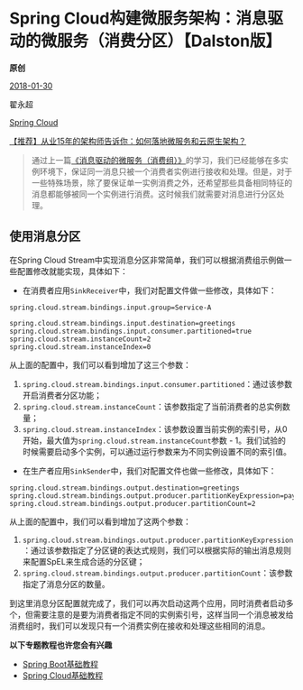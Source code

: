 # Spring Cloud构建微服务架构：消息驱动的微服务（消费分区）【Dalston版】

**原创**

 [2018-01-30](https://blog.didispace.com/spring-cloud-starter-dalston-7-4/)

 翟永超

 [Spring Cloud](https://blog.didispace.com/categories/Spring-Cloud/)

[【推荐】从业15年的架构师告诉你：如何落地微服务和云原生架构？](https://blog.didispace.com/how-to-implement-microservice-and-cloud-native-architecture/)

> 通过上一篇[《消息驱动的微服务（消费组）》](http://blog.didispace.com/spring-cloud-starter-dalston-7-3/)的学习，我们已经能够在多实例环境下，保证同一消息只被一个消费者实例进行接收和处理。但是，对于一些特殊场景，除了要保证单一实例消费之外，还希望那些具备相同特征的消息都能够被同一个实例进行消费。这时候我们就需要对消息进行分区处理。

## 使用消息分区

在Spring Cloud Stream中实现消息分区非常简单，我们可以根据消费组示例做一些配置修改就能实现，具体如下：

- 在消费者应用`SinkReceiver`中，我们对配置文件做一些修改，具体如下：

```
spring.cloud.stream.bindings.input.group=Service-A

spring.cloud.stream.bindings.input.destination=greetings
spring.cloud.stream.bindings.input.consumer.partitioned=true
spring.cloud.stream.instanceCount=2
spring.cloud.stream.instanceIndex=0
```

从上面的配置中，我们可以看到增加了这三个参数：

1. `spring.cloud.stream.bindings.input.consumer.partitioned`：通过该参数开启消费者分区功能；
2. `spring.cloud.stream.instanceCount`：该参数指定了当前消费者的总实例数量；
3. `spring.cloud.stream.instanceIndex`：该参数设置当前实例的索引号，从0开始，最大值为`spring.cloud.stream.instanceCount`参数 - 1。我们试验的时候需要启动多个实例，可以通过运行参数来为不同实例设置不同的索引值。

- 在生产者应用`SinkSender`中，我们对配置文件也做一些修改，具体如下：

```
spring.cloud.stream.bindings.output.destination=greetings
spring.cloud.stream.bindings.output.producer.partitionKeyExpression=payload
spring.cloud.stream.bindings.output.producer.partitionCount=2
```

从上面的配置中，我们可以看到增加了这两个参数：

1. `spring.cloud.stream.bindings.output.producer.partitionKeyExpression`：通过该参数指定了分区键的表达式规则，我们可以根据实际的输出消息规则来配置SpEL来生成合适的分区键；
2. `spring.cloud.stream.bindings.output.producer.partitionCount`：该参数指定了消息分区的数量。

到这里消息分区配置就完成了，我们可以再次启动这两个应用，同时消费者启动多个，但需要注意的是要为消费者指定不同的实例索引号，这样当同一个消息被发给消费组时，我们可以发现只有一个消费实例在接收和处理这些相同的消息。

**以下专题教程也许您会有兴趣**

- [Spring Boot基础教程](http://blog.didispace.com/Spring-Boot基础教程/)
- [Spring Cloud基础教程](http://blog.didispace.com/Spring-Cloud基础教程/)